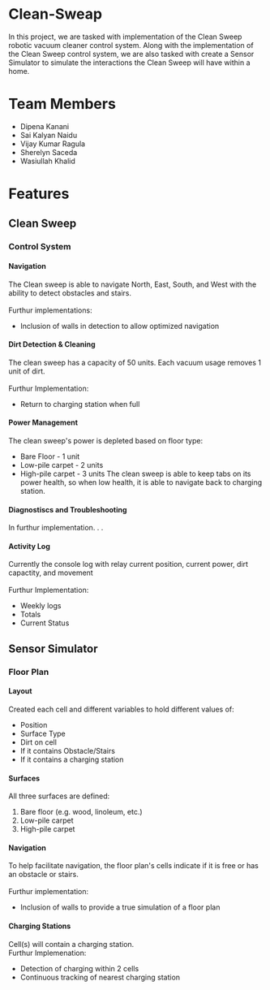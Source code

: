 # Clean-Sweap
In this project, we are tasked with implementation of the Clean Sweep robotic vacuum cleaner control system. Along with the implementation of the Clean Sweep control system, we are also tasked with create a Sensor Simulator to simulate the interactions the Clean Sweep will have within a home.

# Team Members
* Dipena Kanani
* Sai Kalyan Naidu
* Vijay Kumar Ragula
* Sherelyn Saceda
* Wasiullah Khalid
# Features

## Clean Sweep

### Control System

#### Navigation
The Clean sweep is able to navigate North, East, South, and West with the ability to detect obstacles and stairs.
<br/><br/>Furthur implementations: 
* Inclusion of walls in detection to allow optimized navigation
  
#### Dirt Detection & Cleaning
The clean sweep has a capacity of 50 units. Each vacuum usage removes 1 unit of dirt.
<br/><br/>Furthur Implementation: 
* Return to charging station when full
  
#### Power Management
The clean sweep's power is depleted based on floor type:
* Bare Floor - 1 unit
* Low-pile carpet - 2 units
* High-pile carpet - 3 units
The clean sweep is able to keep tabs on its power health, so when low health, it is able to navigate back to charging station.

#### Diagnostiscs and Troubleshooting
In furthur implementation. . .

#### Activity Log
Currently the console log with relay current position, current power, dirt capactity, and movement
<br/><br/>Furthur Implementation:
* Weekly logs
* Totals
* Current Status
## Sensor Simulator

### Floor Plan

#### Layout
Created each cell and different variables to hold different values of:
* Position
* Surface Type
* Dirt on cell
* If it contains Obstacle/Stairs
* If it contains a charging station
  
#### Surfaces
All three surfaces are defined:
1. Bare floor (e.g. wood, linoleum, etc.)
2. Low-pile carpet
3. High-pile carpet

#### Navigation
To help facilitate navigation, the floor plan's cells indicate if it is free or has an obstacle or stairs.
<br/><br/>Furthur implementation: 
* Inclusion of walls to provide a true simulation of a floor plan

#### Charging Stations
Cell(s) will contain a charging station. 
<br/> Furthur Implemenation: 
* Detection of charging within 2 cells
* Continuous tracking of nearest charging station
